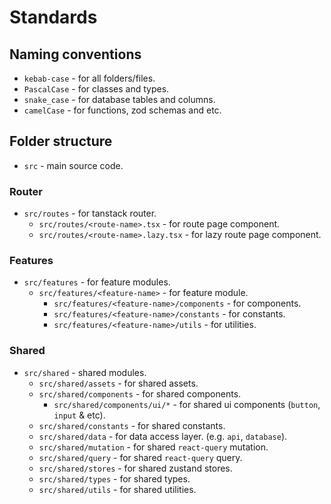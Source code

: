 # Standards

## Naming conventions

- `kebab-case` - for all folders/files.
- `PascalCase` - for classes and types.
- `snake_case` - for database tables and columns.
- `camelCase` - for functions, zod schemas and etc.

## Folder structure

- `src` - main source code.

### Router

- `src/routes` - for tanstack router.
  - `src/routes/<route-name>.tsx` - for route page component.
  - `src/routes/<route-name>.lazy.tsx` - for lazy route page component.

### Features

- `src/features` - for feature modules.
  - `src/features/<feature-name>` - for feature module.
    - `src/features/<feature-name>/components` - for components.
    - `src/features/<feature-name>/constants` - for constants.
    - `src/features/<feature-name>/utils` - for utilities.

### Shared

- `src/shared` - shared modules.
  - `src/shared/assets` - for shared assets.
  - `src/shared/components` - for shared components.
    - `src/shared/components/ui/*` - for shared ui components (`button`, `input` & etc).
  - `src/shared/constants` - for shared constants.
  - `src/shared/data` - for data access layer. (e.g. `api`, `database`).
  - `src/shared/mutation` - for shared `react-query` mutation.
  - `src/shared/query` - for shared `react-query` query. 
  - `src/shared/stores` - for shared zustand stores.
  - `src/shared/types` - for shared types.
  - `src/shared/utils` - for shared utilities.
